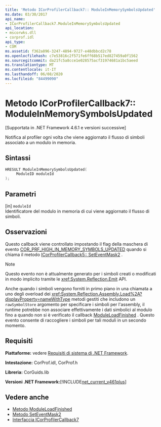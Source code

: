 ```yaml
---
title: 'Metodo ICorProfilerCallback7:: ModuleInMemorySymbolsUpdated'
ms.date: 03/30/2017
api_name:
- ICorProfilerCallback7.ModuleInMemorySymbolsUpdated
api_location:
- mscorwks.dll
- corprof.idl
api_type:
- COM
ms.assetid: f362a896-3247-4894-9727-e48dbbcd2c78
ms.openlocfilehash: c7e53816c2f571fe6ff68b517ed827459a0f1562
ms.sourcegitcommit: da21fc5a8cce1e028575acf31974681a1bc5aeed
ms.translationtype: MT
ms.contentlocale: it-IT
ms.lasthandoff: 06/08/2020
ms.locfileid: "84499090"
---
```

# <a name="icorprofilercallback7moduleinmemorysymbolsupdated-method"></a>Metodo ICorProfilerCallback7:: ModuleInMemorySymbolsUpdated
[Supportata in .NET Framework 4.6.1 e versioni successive]  
  
 Notifica al profiler ogni volta che viene aggiornato il flusso di simboli associato a un modulo in memoria.  
  
## <a name="syntax"></a>Sintassi  
  
```cpp  
HRESULT ModuleInMemorySymbolsUpdated(  
     ModuleID moduleId  
);  
```  
  
## <a name="parameters"></a>Parametri  
 [in] `moduleId`  
 Identificatore del modulo in memoria di cui viene aggiornato il flusso di simboli.  
  
## <a name="remarks"></a>Osservazioni  
 Questo callback viene controllato impostando il flag della maschera di evento [COR_PRF_HIGH_IN_MEMORY_SYMBOLS_UPDATED](cor-prf-high-monitor-enumeration.md) quando si chiama il metodo [ICorProfilerCallback5:: SetEventMask2](icorprofilerinfo5-seteventmask2-method.md) .  
  
> [!NOTE]
> Questo evento non è attualmente generato per i simboli creati o modificati in modo implicito tramite le <xref:System.Reflection.Emit> API.  
  
 Anche quando i simboli vengono forniti in primo piano in una chiamata a uno degli overload dei <xref:System.Reflection.Assembly.Load%2A?displayProperty=nameWithType> metodi gestiti che includono un `rawSymbolStore` argomento per specificare i simboli per l'assembly, il runtime potrebbe non associare effettivamente i dati simbolici al modulo fino a quando non si è verificato il callback [ModuleLoadFinished](icorprofilercallback-moduleloadfinished-method.md) . Questo evento consente di raccogliere i simboli per tali moduli in un secondo momento.  
  
## <a name="requirements"></a>Requisiti  
 **Piattaforme:** vedere [Requisiti di sistema di .NET Framework](../../get-started/system-requirements.md).  
  
 **Intestazione:** CorProf.idl, CorProf.h  
  
 **Libreria:** CorGuids.lib  
  
 **Versioni .NET Framework:**[!INCLUDE[net_current_v461plus](../../../../includes/net-current-v461plus-md.md)]  
  
## <a name="see-also"></a>Vedere anche

- [Metodo ModuleLoadFinished](icorprofilercallback-moduleloadfinished-method.md)
- [Metodo SetEventMask2](icorprofilerinfo5-seteventmask2-method.md)
- [Interfaccia ICorProfilerCallback7](icorprofilercallback7-interface.md)
